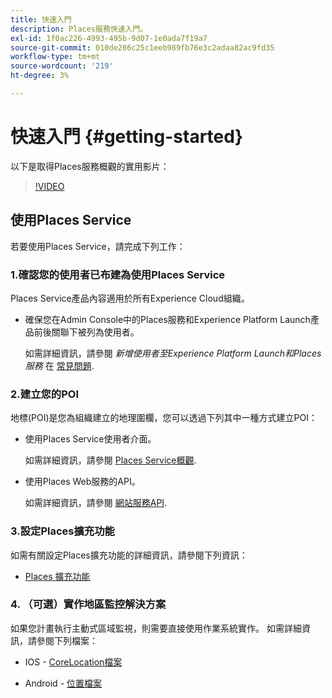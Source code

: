 ```yaml
---
title: 快速入門
description: Places服務快速入門。
exl-id: 1f0ac226-4993-495b-9d07-1e0ada7f19a7
source-git-commit: 010de286c25c1eeb989fb76e3c2adaa82ac9fd35
workflow-type: tm+mt
source-wordcount: '219'
ht-degree: 3%

---
```


# 快速入門 {#getting-started}

以下是取得Places服務概觀的實用影片：

<!--
Test of different youtube link for exl
-->

>[!VIDEO](https://video.tv.adobe.com/v/41647)

## 使用Places Service

若要使用Places Service，請完成下列工作：

### 1.確認您的使用者已布建為使用Places Service

Places Service產品內容適用於所有Experience Cloud組織。

* 確保您在Admin Console中的Places服務和Experience Platform Launch產品前後關聯下被列為使用者。

   如需詳細資訊，請參閱 *新增使用者至Experience Platform Launch和Places服務* 在 [常見問題](/help/places-gain-access.md).


### 2.建立您的POI

地標(POI)是您為組織建立的地理圍欄，您可以透過下列其中一種方式建立POI：

* 使用Places Service使用者介面。

   如需詳細資訊，請參閱 [Places Service概觀](/help/poi-mgmt-ui/poi-mgmt-ui-overview.md).

* 使用Places Web服務的API。

   如需詳細資訊，請參閱 [網站服務API](/help/web-service-api/places-web-services.md).


### 3.設定Places擴充功能

如需有關設定Places擴充功能的詳細資訊，請參閱下列資訊：

* [Places 擴充功能](/help/places-ext-aep-sdks/places-extension/places-extension.md)

### 4. （可選）實作地區監控解決方案

如果您計畫執行主動式區域監視，則需要直接使用作業系統實作。 如需詳細資訊，請參閱下列檔案：

* IOS - [CoreLocation檔案](https://developer.apple.com/documentation/corelocation/monitoring_the_user_s_proximity_to_geographic_regions)

* Android - [位置檔案](https://developer.android.com/training/location/geofencing)